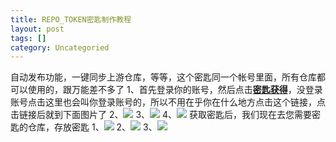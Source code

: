 ```yaml
---
title: REPO_TOKEN密匙制作教程
layout: post
tags: []
category: Uncategoried
---
```

自动发布功能，一键同步上游仓库，等等，这个密匙同一个帐号里面，所有仓库都可以使用的，跟万能差不多了
1、首先登录你的账号，然后点击[**密匙获得**](https://github.com/settings/tokens "密匙获得")，没登录账号点击这里也会叫你登录账号的，所以不用在乎你在什么地方点击这个链接，点击链接后就到下面图片了
2、![](https://github.com/danshui-git/shuoming/blob/master/doc/jm1.png)
3、![](https://github.com/danshui-git/shuoming/blob/master/doc/jm21.png)
4、![](https://github.com/danshui-git/shuoming/blob/master/doc/jm3.png)
获取密匙后，我们现在去您需要密匙的仓库，存放密匙
1、![](https://github.com/danshui-git/shuoming/blob/master/doc/jm4.png)
2、![](https://github.com/danshui-git/shuoming/blob/master/doc/jm15.png)
3、![](https://github.com/danshui-git/shuoming/blob/master/doc/jm6.png)
